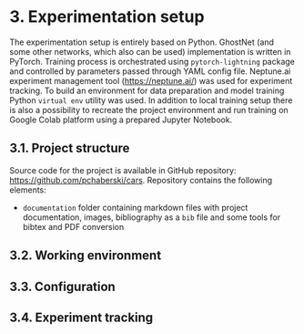 # 3. Experimentation setup

The experimentation setup is entirely based on Python. GhostNet (and some other networks, which also can be used) implementation is written in PyTorch. Training process is orchestrated using `pytorch-lightning` package and controlled by parameters passed through YAML config file. Neptune.ai experiment management tool (https://neptune.ai/) was used for experiment tracking. To build an environment for data preparation and model training Python `virtual env` utility was used. In addition to local training setup there is also a possibility to recreate the project environment and run training on Google Colab platform using a prepared Jupyter Notebook.

## 3.1. Project structure <a name="project-structure"></a>

Source code for the project is available in GitHub repository: https://github.com/pchaberski/cars. Repository contains the following elements:

- `documentation` folder containing markdown files with project documentation, images, bibliography as a `bib` file and some tools for bibtex and PDF conversion

## 3.2. Working environment <a name="working-environment"></a>

## 3.3. Configuration <a name="configuration"></a>

## 3.4. Experiment tracking <a name="experiment-tracking"></a>  

